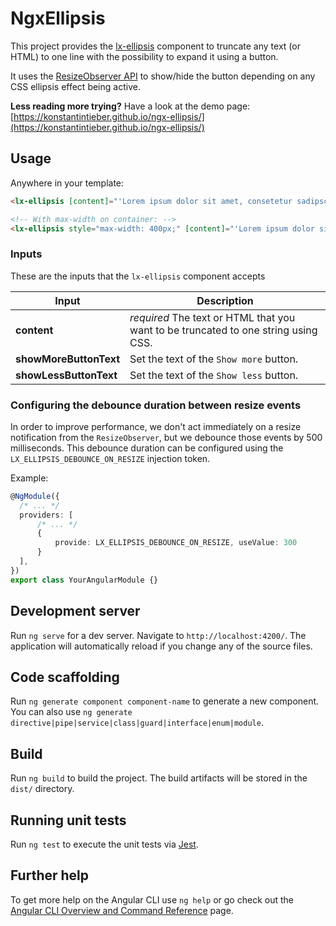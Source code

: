 # NgxEllipsis

This project provides the [lx-ellipsis](projects/ngx-ellipsis/src/lib/lx-ellipsis.component.ts) component to truncate any text (or HTML) to one line with the possibility to expand it using a button.

It uses the <a href="https://developer.mozilla.org/en-US/docs/Web/API/ResizeObserver" target="_blank">ResizeObserver API</a> to show/hide the button depending on any CSS ellipsis effect being active.

**Less reading more trying?** Have a look at the demo page: [https://konstantintieber.github.io/ngx-ellipsis/](https://konstantintieber.github.io/ngx-ellipsis/)

## Usage

Anywhere in your template:

```html
<lx-ellipsis [content]="'Lorem ipsum dolor sit amet, consetetur sadipscing elitr'"></lx-ellipsis>

<!-- With max-width on container: -->
<lx-ellipsis style="max-width: 400px;" [content]="'Lorem ipsum dolor sit amet'"></lx-ellipsis>
```

### Inputs

These are the inputs that the `lx-ellipsis` component accepts

| Input | Description |
| ---- | ---- |
| __content__ | _required_ The text or HTML that you want to be truncated to one string using CSS. |
| __showMoreButtonText__ | Set the text of the `Show more` button. |
| __showLessButtonText__ | Set the text of the `Show less` button. |

### Configuring the debounce duration between resize events

In order to improve performance, we don't act immediately on a resize notification from the `ResizeObserver`, but we debounce those events by 500 milliseconds.
This debounce duration can be configured using the `LX_ELLIPSIS_DEBOUNCE_ON_RESIZE` injection token.

Example:
```typescript
@NgModule({
  /* ... */
  providers: [
      /* ... */
      {
          provide: LX_ELLIPSIS_DEBOUNCE_ON_RESIZE, useValue: 300
      }
  ],
})
export class YourAngularModule {}
```

## Development server

Run `ng serve` for a dev server. Navigate to `http://localhost:4200/`. The application will automatically reload if you change any of the source files.

## Code scaffolding

Run `ng generate component component-name` to generate a new component. You can also use `ng generate directive|pipe|service|class|guard|interface|enum|module`.

## Build

Run `ng build` to build the project. The build artifacts will be stored in the `dist/` directory.

## Running unit tests

Run `ng test` to execute the unit tests via [Jest](https://jestjs.io/).

## Further help

To get more help on the Angular CLI use `ng help` or go check out the [Angular CLI Overview and Command Reference](https://angular.io/cli) page.
